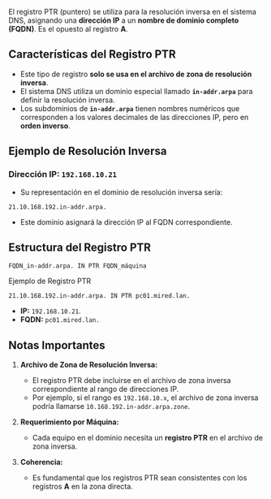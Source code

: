 El registro PTR (puntero) se utiliza para la resolución inversa en el sistema DNS, asignando una **dirección IP** a un **nombre de dominio completo (FQDN)**. Es el opuesto al registro **A**.

## Características del Registro PTR

- Este tipo de registro **solo se usa en el archivo de zona de resolución inversa**.
- El sistema DNS utiliza un dominio especial llamado **`in-addr.arpa`** para definir la resolución inversa.
- Los subdominios de **`in-addr.arpa`** tienen nombres numéricos que corresponden a los valores decimales de las direcciones IP, pero en **orden inverso**.

## Ejemplo de Resolución Inversa

### Dirección IP: `192.168.10.21`

- Su representación en el dominio de resolución inversa sería:

```
21.10.168.192.in-addr.arpa.
```

- Este dominio asignará la dirección IP al FQDN correspondiente.

## Estructura del Registro PTR
```
FQDN_in-addr.arpa. IN PTR FQDN_máquina
```
Ejemplo de Registro PTR
```
21.10.168.192.in-addr.arpa. IN PTR pc01.mired.lan.
```
- **IP:** `192.168.10.21`.
- **FQDN:** `pc01.mired.lan.`

## Notas Importantes

1. **Archivo de Zona de Resolución Inversa:**
    
    - El registro PTR debe incluirse en el archivo de zona inversa correspondiente al rango de direcciones IP.
    - Por ejemplo, si el rango es `192.168.10.x`, el archivo de zona inversa podría llamarse `10.168.192.in-addr.arpa.zone`.

1. **Requerimiento por Máquina:**
    
    - Cada equipo en el dominio necesita un **registro PTR** en el archivo de zona inversa.

1. **Coherencia:**
    
    - Es fundamental que los registros PTR sean consistentes con los registros **A** en la zona directa.